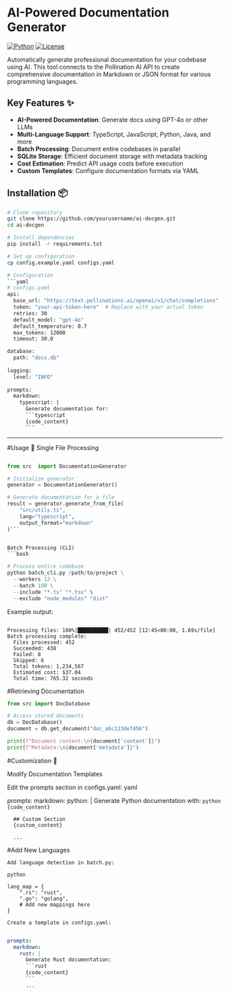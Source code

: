 # AI-Powered Documentation Generator

[![Python](https://img.shields.io/badge/Python-3.8+-blue.svg)](https://python.org)
[![License](https://img.shields.io/badge/License-MIT-green.svg)](LICENSE)

Automatically generate professional documentation for your codebase using AI. This tool connects to the Pollination AI API to create comprehensive documentation in Markdown or JSON format for various programming languages.

## Key Features ✨

- **AI-Powered Documentation**: Generate docs using GPT-4o or other LLMs
- **Multi-Language Support**: TypeScript, JavaScript, Python, Java, and more
- **Batch Processing**: Document entire codebases in parallel
- **SQLite Storage**: Efficient document storage with metadata tracking
- **Cost Estimation**: Predict API usage costs before execution
- **Custom Templates**: Configure documentation formats via YAML

## Installation 📦

```bash
# Clone repository
git clone https://github.com/yourusername/ai-docgen.git
cd ai-docgen

# Install dependencies
pip install -r requirements.txt

# Set up configuration
cp config.example.yaml configs.yaml

# Configuration
```yaml
# configs.yaml
api:
  base_url: "https://text.pollinations.ai/openai/v1/chat/completions"
  token: "your-api-token-here"  # Replace with your actual token
  retries: 30
  default_model: "gpt-4o"
  default_temperature: 0.7
  max_tokens: 12000
  timeout: 30.0

database:
  path: "docs.db"
  
logging:
  level: "INFO"
  
prompts:
  markdown:
    typescript: |
      Generate documentation for:
      ```typescript
      {code_content}
      ```

```
---
#Usage 🚀
Single File Processing
```python

from src  import DocumentationGenerator

# Initialize generator
generator = DocumentationGenerator()

# Generate documentation for a file
result = generator.generate_from_file(
    "src/utils.ts",
    lang="typescript",
    output_format="markdown"
)```


Batch Processing (CLI)
```bash

# Process entire codebase
python batch_cli.py /path/to/project \
  --workers 12 \
  --batch 100 \
  --include "*.ts" "*.tsx" \
  --exclude "node_modules" "dist"
```
Example output:
```text

Processing files: 100%|██████████| 452/452 [12:45<00:00, 1.69s/file]
Batch processing complete:
  Files processed: 452
  Succeeded: 438
  Failed: 8
  Skipped: 6
  Total tokens: 1,234,567
  Estimated cost: $37.04
  Total time: 765.32 seconds

```
#Retrieving Documentation
```python
from src import DocDatabase

# Access stored documents
db = DocDatabase()
document = db.get_document("doc_abc123def456")

print(f"Document content:\n{document['content']}")
print(f"Metadata:\n{document['metadata']}")
```
#Customization 🎨

Modify Documentation Templates

Edit the prompts section in configs.yaml:
yaml

prompts:
  markdown:
    python: |
      Generate Python documentation with:
      ```python
      {code_content}
      ```
      
      ## Custom Section
      {custom_content}
      
      ...

#Add New Languages

    Add language detection in batch.py:
```
python

lang_map = {
    ".rs": "rust",
    ".go": "golang",
    # Add new mappings here
}
```

    Create a template in configs.yaml:

```yaml

prompts:
  markdown:
    rust: |
      Generate Rust documentation:
      ```rust
      {code_content}
      ```
      ...
```







